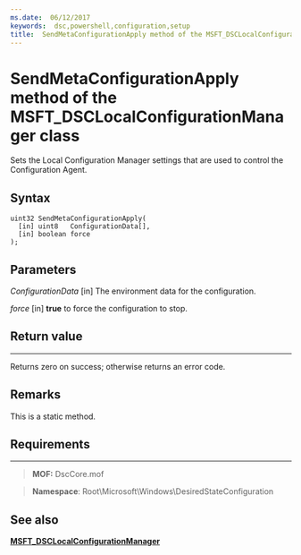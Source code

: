 ```yaml
---
ms.date:  06/12/2017
keywords:  dsc,powershell,configuration,setup
title:  SendMetaConfigurationApply method of the MSFT_DSCLocalConfigurationManager class
---
```


# SendMetaConfigurationApply method of the MSFT_DSCLocalConfigurationManager class

Sets the Local Configuration Manager settings that are used to control the Configuration Agent.

Syntax
------

```mof
uint32 SendMetaConfigurationApply(
  [in] uint8   ConfigurationData[],
  [in] boolean force
);
```

Parameters
----------

*ConfigurationData* \[in\]
The environment data for the configuration.

*force* \[in\]
**true** to force the configuration to stop.

## Return value
------------

Returns zero on success; otherwise returns an error code.

## Remarks

This is a static method.

## Requirements
------------
>**MOF:** DscCore.mof

>**Namespace**: Root\Microsoft\Windows\DesiredStateConfiguration


## See also


[**MSFT_DSCLocalConfigurationManager**](msft-dsclocalconfigurationmanager.md)